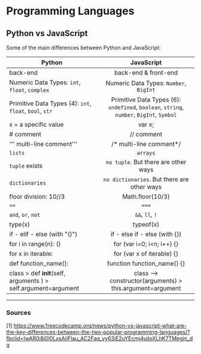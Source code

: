 # Programming Languages

## Python vs JavaScript

Some of the main differences between Python and JavaScript:

| **Python**        | **JavaScript**    | 
| ------------- |:-------------:| 
| back-end      | back-end & front-end | 
| Numeric Data Types: `int`, `float`, `complex`     | Numeric Data Types: `Number`, `BigInt`    | 
| Primitive Data Types (4): `int`, `float`, `bool`, `str`  | Primitive Data Types (6): `undefined`, `boolean`, `string`, `number`, `BigInt`, `Symbol`       | 
| x = a specific value | var x;      | 
| # comment | // comment      | 
| ''' multi-line comment''' | /* multi-line comment*/ |
| `lists`     | `arrays` |
| `tuple` exists | `no tuple`. But there are other ways |
| `dictionaries` | `no dictionaries`. But there are other ways|
| floor division: 10//3 | Math.floor(10/3)|
| `==` | ``===``|
| `and`, `or`, `not` | `&&`, `ll`, `!`|
| type(x) | typeof(x)|
| if - elif - else (with "()") | if - else if - else (with {})|
| for i in range(n): () | for (var i=0; i<n; i++) {}|
| for x in iterable: | for (var x of iterable) {}|
| def function_name(): | function function_name() {}|
| class > def __init__(self, arguments ) > self.argument=argument  | class --> constructor(arguments) > this.argument=argument |



----

### Sources

[1] https://www.freecodecamp.org/news/python-vs-javascript-what-are-the-key-differences-between-the-two-popular-programming-languages/?fbclid=IwAR0i8i0l0LxsAjIFlau_AC2Faq_yy63iE2uYEcmj4uiIoXLhK7TMegjn_dg
